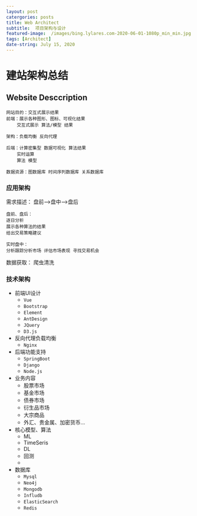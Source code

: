 ```yaml
---
layout: post
catergories: posts
title: Web Architect
subtitle:  项目架构与设计
featured-image:  /images/bing.lylares.com-2020-06-01-1080p_min_min.jpg
tags: [Architect] 
date-string: July 15, 2020
---
```


# 建站架构总结
## Website Desccription
    
    网站目的：交互式展示结果 
    前端：展示各种图形、图标、可视化结果
        交互式展示 算法/模型 结果

    架构：负载均衡 反向代理 

    后端：计算密集型 数据可视化 算法结果  
        实时运算 
        算法 模型 

    数据资源：图数据库 时间序列数据库 关系数据库 

### 应用架构
需求描述：
    盘前-->盘中-->盘后
    
    盘前、盘后：
    逐日分析
    展示各种算法的结果
    给出交易策略建议

    实时盘中：
    分析跟踪分析市场 评估市场表现 寻找交易机会

数据获取：
    爬虫清洗
    
### 技术架构

* 前端UI设计
  * `Vue`
  * `Bootstrap`
  * `Element`
  * `AntDesign`
  * `JQuery`
  * `D3.js`
* 反向代理负载均衡
  * `Nginx`
* 后端功能支持
  * `SpringBoot`
  * `Django`
  * `Node.js`
* 业务内容
  * 股票市场
  * 基金市场
  * 债券市场
  * 衍生品市场
  * 大宗商品
  * 外汇、贵金属、加密货币...
* 核心模型、算法
  * ML
  * TimeSeris
  * DL
  * 回测
  * 
* 数据库
    * `Mysql`
    * `Neo4j`
    * `Mongodb`
    * `Infludb`
    * `ElasticSearch`
    * `Redis`